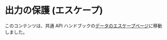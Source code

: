 <!--
# Securing (escaping) Output
-->

# 出力の保護 (エスケープ)

<!--
This content has been moved to the [Escaping Data](https://developer.wordpress.org/apis/security/escaping/) page in the Common APIs Handbook.
-->

このコンテンツは、共通 API ハンドブックの[データのエスケープページ](https://developer.wordpress.org/apis/security/escaping/)に移動しました。
